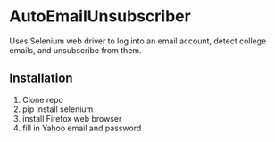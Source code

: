 # AutoEmailUnsubscriber
Uses Selenium web driver to log into an email account, detect college emails, and unsubscribe from them.

## Installation
1. Clone repo
2. pip install selenium
3. install Firefox web browser
4. fill in Yahoo email and password
